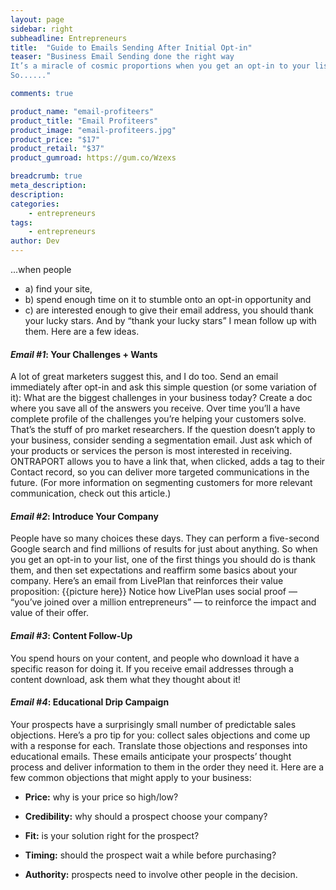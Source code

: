 ```yaml
---
layout: page
sidebar: right
subheadline: Entrepreneurs
title:  "Guide to Emails Sending After Initial Opt-in"
teaser: "Business Email Sending done the right way
It’s a miracle of cosmic proportions when you get an opt-in to your list. There are 931 million websites right now, and that number is only growing.
So......"

comments: true

product_name: "email-profiteers"
product_title: "Email Profiteers"
product_image: "email-profiteers.jpg"
product_price: "$17"
product_retail: "$37"
product_gumroad: https://gum.co/Wzexs

breadcrumb: true
meta_description:
description:
categories:
    - entrepreneurs
tags:
    - entrepreneurs
author: Dev
---
```

...when people 

* a) find your site, 
* b) spend enough time on it to stumble onto an opt-in opportunity and 
* c) are interested enough to give their email address, you should thank your lucky stars.
And by “thank your lucky stars” I mean follow up with them. Here are a few ideas.

<h4 class="bold"><em>Email #1</em>:  Your Challenges + Wants</h4>
A lot of great marketers suggest this, and I do too. Send an email immediately after opt-in and ask this simple question (or some variation of it):
What are the biggest challenges in your business today?
Create a doc where you save all of the answers you receive. Over time you’ll a have complete profile of the challenges you’re helping your customers solve. That’s the stuff of pro market researchers.
If the question doesn’t apply to your business, consider sending a segmentation email. Just ask which of your products or services the person is most interested in receiving. ONTRAPORT allows you to have a link that, when clicked, adds a tag to their Contact record, so you can deliver more targeted communications in the future.
(For more information on segmenting customers for more relevant communication, check out this article.)

<h4 class="bold"><em>Email #2</em>:  Introduce Your Company</h4>
People have so many choices these days. They can perform a five-second Google search and find millions of results for just about anything. So when you get an opt-in to your list, one of the first things you should do is thank them, and then set expectations and reaffirm some basics about your company. Here’s an email from LivePlan that reinforces their value proposition:
{{picture here}}
Notice how LivePlan uses social proof — “you’ve joined over a million entrepreneurs” — to reinforce the impact and value of their offer.

<h4 class="bold"><em>Email #3</em>: Content Follow-Up</h4>
You spend hours on your content, and people who download it have a specific reason for doing it.  If you receive email addresses through a content download, ask them what they thought about it!

<h4 class="bold"><em>Email #4</em>: Educational Drip Campaign</h4>
Your prospects have a surprisingly small number of predictable sales objections. Here’s a pro tip for you: collect sales objections and come up with a response for each. Translate those objections and responses into educational emails. These emails anticipate your prospects’ thought process and deliver information to them in the order they need it.
Here are a few common objections that might apply to your business:

* **Price:** why is your price so high/low?

* **Credibility:** why should a prospect choose your company?

* **Fit:** is your solution right for the prospect?

* **Timing:** should the prospect wait a while before purchasing?

* **Authority:** prospects need to involve other people in the decision.